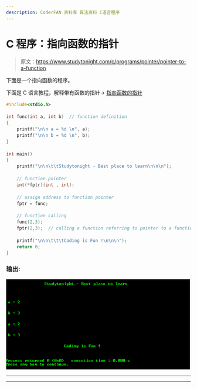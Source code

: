 ```yaml
---
description: CoderFAN 资料库 算法资料 C语言程序
---
```


# C 程序：指向函数的指针

> 原文：<https://www.studytonight.com/c/programs/pointer/pointer-to-a-function>

下面是一个指向函数的程序。

下面是 C 语言教程，解释带有函数的指针→ [指向函数的指针](/c/pointer-with-function-in-c.php)

```cpp
#include<stdio.h>

int func(int a, int b)  // function definition
{
    printf("\n\n a = %d \n", a);
    printf("\n\n b = %d \n", b);
}

int main()
{
    printf("\n\n\t\tStudytonight - Best place to learn\n\n\n");

    // function pointer
    int(*fptr)(int , int);

    // assign address to function pointer
    fptr = func;

    // function calling
    func(2,3);
    fptr(2,3);  // calling a function referring to pointer to a function

    printf("\n\n\t\t\tCoding is Fun !\n\n\n");
    return 0;
}
```

### 输出:

![C Program for Pointer to a function](img/ae0859fdcdddcf863e8301e661c20e7c.png)

* * *

* * *
